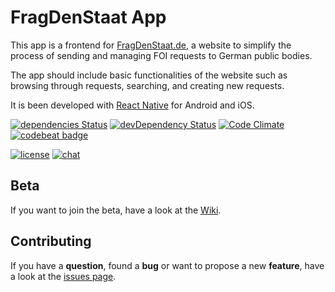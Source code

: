 # FragDenStaat App

This app is a frontend for [FragDenStaat.de](https://fragdenstaat.de/), a website to simplify the process of sending and managing FOI requests to German public bodies.

The app should include basic functionalities of the website such as browsing through requests, searching, and creating new requests.

It is been developed with [React Native](https://facebook.github.io/react-native/) for Android and iOS.

[![dependencies Status](https://david-dm.org/jfilter/frag-den-staat-app/status.svg)](https://david-dm.org/jfilter/frag-den-staat-app)
[![devDependency Status](https://david-dm.org/jfilter/frag-den-staat-app/dev-status.svg)](https://david-dm.org/jfilter/frag-den-staat-app#info=devDependencies)
[![Code Climate](https://codeclimate.com/github/codeclimate/codeclimate/badges/gpa.svg)](https://codeclimate.com/github/codeclimate/codeclimate)
[![codebeat badge](https://codebeat.co/badges/1d7258e5-49a4-4450-97d4-1e044cbf1ce6)](https://codebeat.co/projects/github-com-jfilter-frag-den-staat-app-master)

[![license](https://img.shields.io/github/license/mashape/apistatus.svg)](https://github.com/jfilter/frag-den-staat-app/blob/master/LICENSE)
[![chat](https://img.shields.io/badge/chat-on%20Slack-ad1457.svg)](https://openknowledgegermany.slack.com/messages/frag-den-staat-app)

## Beta

If you want to join the beta, have a look at the [Wiki](https://github.com/jfilter/frag-den-staat-app/wiki/Beta).

## Contributing

If you have a **question**, found a **bug** or want to propose a new **feature**, have a look at the [issues page](https://github.com/jfilter/frag-den-staat-app/issues).
